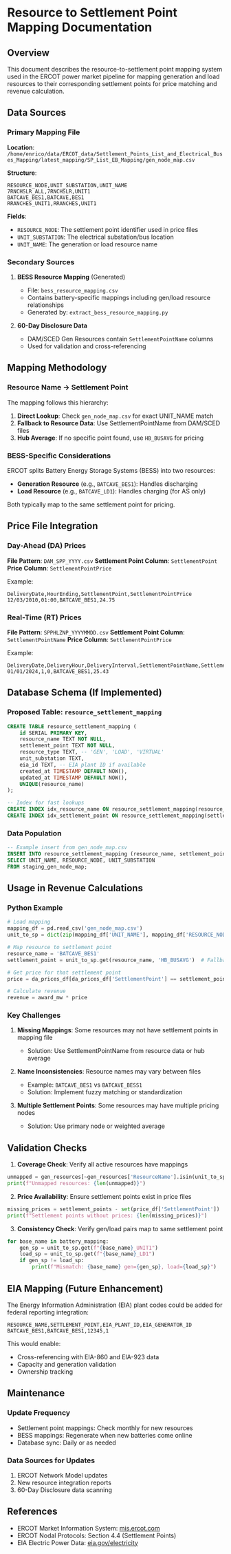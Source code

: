 # Resource to Settlement Point Mapping Documentation

## Overview
This document describes the resource-to-settlement point mapping system used in the ERCOT power market pipeline for mapping generation and load resources to their corresponding settlement points for price matching and revenue calculation.

## Data Sources

### Primary Mapping File
**Location**: `/home/enrico/data/ERCOT_data/Settlement_Points_List_and_Electrical_Buses_Mapping/latest_mapping/SP_List_EB_Mapping/gen_node_map.csv`

**Structure**:
```csv
RESOURCE_NODE,UNIT_SUBSTATION,UNIT_NAME
7RNCHSLR_ALL,7RNCHSLR,UNIT1
BATCAVE_BES1,BATCAVE,BES1
RRANCHES_UNIT1,RRANCHES,UNIT1
```

**Fields**:
- `RESOURCE_NODE`: The settlement point identifier used in price files
- `UNIT_SUBSTATION`: The electrical substation/bus location
- `UNIT_NAME`: The generation or load resource name

### Secondary Sources

1. **BESS Resource Mapping** (Generated)
   - File: `bess_resource_mapping.csv`
   - Contains battery-specific mappings including gen/load resource relationships
   - Generated by: `extract_bess_resource_mapping.py`

2. **60-Day Disclosure Data**
   - DAM/SCED Gen Resources contain `SettlementPointName` columns
   - Used for validation and cross-referencing

## Mapping Methodology

### Resource Name → Settlement Point
The mapping follows this hierarchy:

1. **Direct Lookup**: Check `gen_node_map.csv` for exact UNIT_NAME match
2. **Fallback to Resource Data**: Use SettlementPointName from DAM/SCED files
3. **Hub Average**: If no specific point found, use `HB_BUSAVG` for pricing

### BESS-Specific Considerations

ERCOT splits Battery Energy Storage Systems (BESS) into two resources:
- **Generation Resource** (e.g., `BATCAVE_BES1`): Handles discharging
- **Load Resource** (e.g., `BATCAVE_LD1`): Handles charging (for AS only)

Both typically map to the same settlement point for pricing.

## Price File Integration

### Day-Ahead (DA) Prices
**File Pattern**: `DAM_SPP_YYYY.csv`
**Settlement Point Column**: `SettlementPoint`
**Price Column**: `SettlementPointPrice`

Example:
```csv
DeliveryDate,HourEnding,SettlementPoint,SettlementPointPrice
12/03/2010,01:00,BATCAVE_BES1,24.75
```

### Real-Time (RT) Prices
**File Pattern**: `SPPHLZNP_YYYYMMDD.csv`
**Settlement Point Column**: `SettlementPointName`
**Price Column**: `SettlementPointPrice`

Example:
```csv
DeliveryDate,DeliveryHour,DeliveryInterval,SettlementPointName,SettlementPointPrice
01/01/2024,1,0,BATCAVE_BES1,25.43
```

## Database Schema (If Implemented)

### Proposed Table: `resource_settlement_mapping`
```sql
CREATE TABLE resource_settlement_mapping (
    id SERIAL PRIMARY KEY,
    resource_name TEXT NOT NULL,
    settlement_point TEXT NOT NULL,
    resource_type TEXT, -- 'GEN', 'LOAD', 'VIRTUAL'
    unit_substation TEXT,
    eia_id TEXT, -- EIA plant ID if available
    created_at TIMESTAMP DEFAULT NOW(),
    updated_at TIMESTAMP DEFAULT NOW(),
    UNIQUE(resource_name)
);

-- Index for fast lookups
CREATE INDEX idx_resource_name ON resource_settlement_mapping(resource_name);
CREATE INDEX idx_settlement_point ON resource_settlement_mapping(settlement_point);
```

### Data Population
```sql
-- Example insert from gen_node_map.csv
INSERT INTO resource_settlement_mapping (resource_name, settlement_point, unit_substation)
SELECT UNIT_NAME, RESOURCE_NODE, UNIT_SUBSTATION
FROM staging_gen_node_map;
```

## Usage in Revenue Calculations

### Python Example
```python
# Load mapping
mapping_df = pd.read_csv('gen_node_map.csv')
unit_to_sp = dict(zip(mapping_df['UNIT_NAME'], mapping_df['RESOURCE_NODE']))

# Map resource to settlement point
resource_name = 'BATCAVE_BES1'
settlement_point = unit_to_sp.get(resource_name, 'HB_BUSAVG')  # Fallback to hub

# Get price for that settlement point
price = da_prices_df[da_prices_df['SettlementPoint'] == settlement_point]['Price'].iloc[0]

# Calculate revenue
revenue = award_mw * price
```

### Key Challenges

1. **Missing Mappings**: Some resources may not have settlement points in mapping file
   - Solution: Use SettlementPointName from resource data or hub average

2. **Name Inconsistencies**: Resource names may vary between files
   - Example: `BATCAVE_BES1` vs `BATCAVE_BESS1`
   - Solution: Implement fuzzy matching or standardization

3. **Multiple Settlement Points**: Some resources may have multiple pricing nodes
   - Solution: Use primary node or weighted average

## Validation Checks

1. **Coverage Check**: Verify all active resources have mappings
```python
unmapped = gen_resources[~gen_resources['ResourceName'].isin(unit_to_sp.keys())]
print(f"Unmapped resources: {len(unmapped)}")
```

2. **Price Availability**: Ensure settlement points exist in price files
```python
missing_prices = settlement_points - set(price_df['SettlementPoint'])
print(f"Settlement points without prices: {len(missing_prices)}")
```

3. **Consistency Check**: Verify gen/load pairs map to same settlement point
```python
for base_name in battery_mapping:
    gen_sp = unit_to_sp.get(f"{base_name}_UNIT1")
    load_sp = unit_to_sp.get(f"{base_name}_LD1")
    if gen_sp != load_sp:
        print(f"Mismatch: {base_name} gen={gen_sp}, load={load_sp}")
```

## EIA Mapping (Future Enhancement)

The Energy Information Administration (EIA) plant codes could be added for federal reporting integration:

```csv
RESOURCE_NAME,SETTLEMENT_POINT,EIA_PLANT_ID,EIA_GENERATOR_ID
BATCAVE_BES1,BATCAVE_BES1,12345,1
```

This would enable:
- Cross-referencing with EIA-860 and EIA-923 data
- Capacity and generation validation
- Ownership tracking

## Maintenance

### Update Frequency
- Settlement point mappings: Check monthly for new resources
- BESS mappings: Regenerate when new batteries come online
- Database sync: Daily or as needed

### Data Sources for Updates
1. ERCOT Network Model updates
2. New resource integration reports
3. 60-Day Disclosure data scanning

## References

- ERCOT Market Information System: [mis.ercot.com](http://mis.ercot.com)
- ERCOT Nodal Protocols: Section 4.4 (Settlement Points)
- EIA Electric Power Data: [eia.gov/electricity](https://www.eia.gov/electricity/)